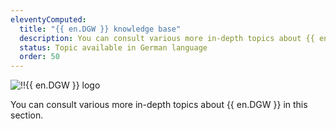 ```yaml
---
eleventyComputed:
  title: "{{ en.DGW }} knowledge base"
  description: You can consult various more in-depth topics about {{ en.DGW }}.
  status: Topic available in German language
  order: 50
---
```

![!!{{ en.DGW }} logo](https://cdnweb.devolutions.net/images/projects/gateway/logos/gateway-color-shadow.svg)

You can consult various more in-depth topics about {{ en.DGW }} in this section.
